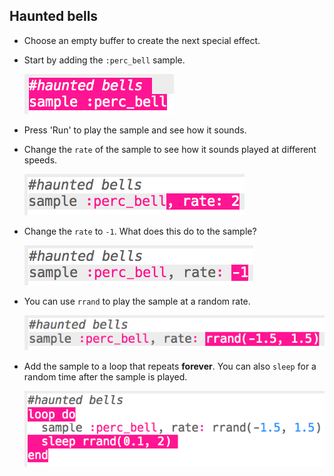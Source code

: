 ## Haunted bells

+ Choose an empty buffer to create the next special effect.

+ Start by adding the `:perc_bell` sample.
    
    ![스크린샷](images/effects-bells-sample.png)

+ Press 'Run' to play the sample and see how it sounds.

+ Change the `rate` of the sample to see how it sounds played at different speeds.
    
    ![스크린샷](images/effects-bells-rate-high.png)

+ Change the `rate` to `-1`. What does this do to the sample?
    
    ![스크린샷](images/effects-bells-rate-negative.png)

+ You can use `rrand` to play the sample at a random rate.
    
    ![스크린샷](images/effects-bells-rate-random.png)

+ Add the sample to a loop that repeats **forever**. You can also `sleep` for a random time after the sample is played.
    
    ![screenshot](images/effects-bells-repeat-random.png)